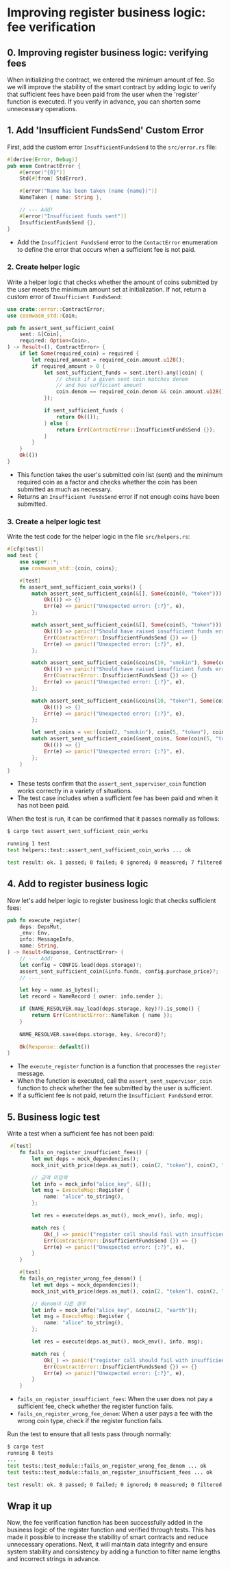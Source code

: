 # Improving register business logic: fee verification

## 0. Improving register business logic: verifying fees
When initializing the contract, we entered the minimum amount of fee. So we will improve the stability of the smart contract by adding logic to verify that sufficient fees have been paid from the user when the 'register' function is executed. If you verify in advance, you can shorten some unnecessary operations.

## 1. Add 'Insufficient FundsSend' Custom Error
First, add the custom error `InsufficientFundsSend` to the `src/error.rs` file:
```rust
#[derive(Error, Debug)]
pub enum ContractError {
    #[error("{0}")]
    Std(#[from] StdError),

    #[error("Name has been taken (name {name})")]
    NameTaken { name: String },

    // --- Add!
    #[error("Insufficient funds sent")]
    InsufficientFundsSend {},
}
```
- Add the `Insufficient FundsSend` error to the `ContactError` enumeration to define the error that occurs when a sufficient fee is not paid.

### 2. Create helper logic
Write a helper logic that checks whether the amount of coins submitted by the user meets the minimum amount set at initialization. If not, return a custom error of `Insufficient FundsSend`:
```rust
use crate::error::ContractError;
use cosmwasm_std::Coin;

pub fn assert_sent_sufficient_coin(
    sent: &[Coin],
    required: Option<Coin>,
) -> Result<(), ContractError> {
    if let Some(required_coin) = required {
        let required_amount = required_coin.amount.u128();
        if required_amount > 0 {
            let sent_sufficient_funds = sent.iter().any(|coin| {
                // check if a given sent coin matches denom
                // and has sufficient amount
                coin.denom == required_coin.denom && coin.amount.u128() >= required_amount
            });

            if sent_sufficient_funds {
                return Ok(());
            } else {
                return Err(ContractError::InsufficientFundsSend {});
            }
        }
    }
    Ok(())
}
```
- This function takes the user's submitted coin list (sent) and the minimum required coin as a factor and checks whether the coin has been submitted as much as necessary.
- Returns an `Insufficient FundsSend` error if not enough coins have been submitted.

### 3. Create a helper logic test
Write the test code for the helper logic in the file `src/helpers.rs`:
```rust
#[cfg(test)]
mod test {
    use super::*;
    use cosmwasm_std::{coin, coins};

    #[test]
    fn assert_sent_sufficient_coin_works() {
        match assert_sent_sufficient_coin(&[], Some(coin(0, "token"))) {
            Ok(()) => {}
            Err(e) => panic!("Unexpected error: {:?}", e),
        };

        match assert_sent_sufficient_coin(&[], Some(coin(5, "token"))) {
            Ok(()) => panic!("Should have raised insufficient funds error"),
            Err(ContractError::InsufficientFundsSend {}) => {}
            Err(e) => panic!("Unexpected error: {:?}", e),
        };

        match assert_sent_sufficient_coin(&coins(10, "smokin"), Some(coin(5, "token"))) {
            Ok(()) => panic!("Should have raised insufficient funds error"),
            Err(ContractError::InsufficientFundsSend {}) => {}
            Err(e) => panic!("Unexpected error: {:?}", e),
        };

        match assert_sent_sufficient_coin(&coins(10, "token"), Some(coin(5, "token"))) {
            Ok(()) => {}
            Err(e) => panic!("Unexpected error: {:?}", e),
        };

        let sent_coins = vec![coin(2, "smokin"), coin(5, "token"), coin(1, "earth")];
        match assert_sent_sufficient_coin(&sent_coins, Some(coin(5, "token"))) {
            Ok(()) => {}
            Err(e) => panic!("Unexpected error: {:?}", e),
        };
    }
}
```
- These tests confirm that the `assert_sent_supervisor_coin` function works correctly in a variety of situations.
- The test case includes when a sufficient fee has been paid and when it has not been paid.

When the test is run, it can be confirmed that it passes normally as follows:
```sh
$ cargo test assert_sent_sufficient_coin_works

running 1 test
test helpers::test::assert_sent_sufficient_coin_works ... ok

test result: ok. 1 passed; 0 failed; 0 ignored; 0 measured; 7 filtered out; finished in 0.00s
```

## 4. Add to register business logic
Now let's add helper logic to register business logic that checks sufficient fees:
```rust
pub fn execute_register(
    deps: DepsMut,
    _env: Env,
    info: MessageInfo,
    name: String,
) -> Result<Response, ContractError> {
    // --- Add!
    let config = CONFIG.load(deps.storage)?;
    assert_sent_sufficient_coin(&info.funds, config.purchase_price)?;
    // ------

    let key = name.as_bytes();
    let record = NameRecord { owner: info.sender };

    if (NAME_RESOLVER.may_load(deps.storage, key)?).is_some() {
        return Err(ContractError::NameTaken { name });
    }
    
    NAME_RESOLVER.save(deps.storage, key, &record)?;

    Ok(Response::default())
}
```
- The `execute_register` function is a function that processes the `register` message.
- When the function is executed, call the `assert_sent_supervisor_coin` function to check whether the fee submitted by the user is sufficient.
- If a sufficient fee is not paid, return the `Insufficient FundsSend` error.

## 5. Business logic test
Write a test when a sufficient fee has not been paid:
```rust
 #[test]
    fn fails_on_register_insufficient_fees() {
        let mut deps = mock_dependencies();
        mock_init_with_price(deps.as_mut(), coin(2, "token"), coin(2, "token"));

        // 금액 미입력
        let info = mock_info("alice_key", &[]);
        let msg = ExecuteMsg::Register {
            name: "alice".to_string(),
        };

        let res = execute(deps.as_mut(), mock_env(), info, msg);

        match res {
            Ok(_) => panic!("register call should fail with insufficient fees"),
            Err(ContractError::InsufficientFundsSend {}) => {}
            Err(e) => panic!("Unexpected error: {:?}", e),
        }
    }

    #[test]
    fn fails_on_register_wrong_fee_denom() {
        let mut deps = mock_dependencies();
        mock_init_with_price(deps.as_mut(), coin(2, "token"), coin(2, "token"));

        // denom이 다른 경우 
        let info = mock_info("alice_key", &coins(2, "earth"));
        let msg = ExecuteMsg::Register {
            name: "alice".to_string(),
        };

        let res = execute(deps.as_mut(), mock_env(), info, msg);

        match res {
            Ok(_) => panic!("register call should fail with insufficient fees"),
            Err(ContractError::InsufficientFundsSend {}) => {}
            Err(e) => panic!("Unexpected error: {:?}", e),
        }
    }
```
- `fails_on_register_insufficient_fees`: When the user does not pay a sufficient fee, check whether the register function fails.
- `fails_on_register_wrong_fee_denom`: When a user pays a fee with the wrong coin type, check if the register function fails.

Run the test to ensure that all tests pass through normally:
```sh
$ cargo test
running 8 tests
...
test tests::test_module::fails_on_register_wrong_fee_denom ... ok
test tests::test_module::fails_on_register_insufficient_fees ... ok

test result: ok. 8 passed; 0 failed; 0 ignored; 0 measured; 0 filtered out; finished in 0.00s
```

## Wrap it up
Now, the fee verification function has been successfully added in the business logic of the register function and verified through tests. This has made it possible to increase the stability of smart contracts and reduce unnecessary operations. Next, it will maintain data integrity and ensure system stability and consistency by adding a function to filter name lengths and incorrect strings in advance.




